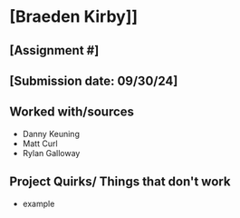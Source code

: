 # [Braeden Kirby]]
## [Assignment #]
## [Submission date: 09/30/24]
## Worked with/sources 
* Danny Keuning
* Matt Curl
* Rylan Galloway
## Project Quirks/ Things that don't work
* example